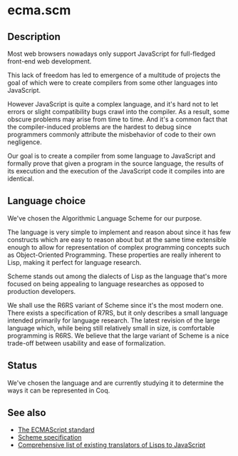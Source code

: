 ecma.scm
========

Description
-----------

Most web browsers nowadays only support JavaScript for full-fledged front-end
web development.

This lack of freedom has led to emergence of a multitude of projects the goal
of which were to create compilers from some other languages into JavaScript.

However JavaScript is quite a complex language, and it's hard not to let errors
or slight compatibility bugs crawl into the compiler. As a result, some obscure
problems may arise from time to time. And it's a common fact that the
compiler-induced problems are the hardest to debug since programmers commonly
attribute the misbehavior of code to their own negligence.

Our goal is to create a compiler from some language to JavaScript and formally
prove that given a program in the source language, the results of its execution
and the execution of the JavaScript code it compiles into are identical.

Language choice
---------------

We've chosen the Algorithmic Language Scheme for our purpose.

The language is very simple to implement and reason about since it has few
constructs which are easy to reason about but at the same time extensible
enough to allow for representation of complex programming concepts such as
Object-Oriented Programming. These properties are really inherent to Lisp,
making it perfect for language research.

Scheme stands out among the dialects of Lisp as the language that's more
focused on being appealing to language researches as opposed to production
developers.

We shall use the R6RS variant of Scheme since it's the most modern one. There
exists a specification of R7RS, but it only describes a small language intended
primarily for language research. The latest revision of the large language
which, while being still relatively small in size, is comfortable programming
is R6RS. We believe that the large variant of Scheme is a nice trade-off
between usability and ease of formalization.

Status
------

We've chosen the language and are currently studying it to determine the ways
it can be represented in Coq.

See also
--------

  * [The ECMAScript standard][1]
  * [Scheme specification][2]
  * [Comprehensive list of existing translators of Lisps to JavaScript][3]

[1]: http://www.ecma-international.org/publications/standards/Ecma-262.htm
[2]: http://www.r6rs.org/final/r6rs.pdf
[3]: http://ceaude.twoticketsplease.de/js-lisps.html

<!-- vim: set spell: -->


